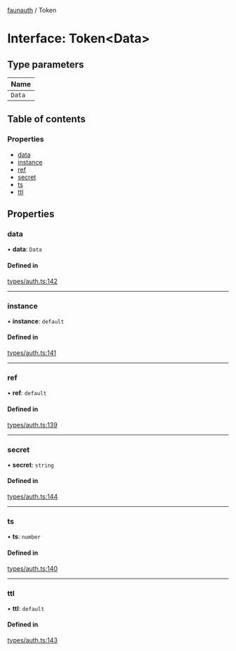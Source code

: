 [faunauth](../index.md) / Token

# Interface: Token<Data\>

## Type parameters

| Name |
| :------ |
| `Data` |

## Table of contents

### Properties

- [data](Token.md#data)
- [instance](Token.md#instance)
- [ref](Token.md#ref)
- [secret](Token.md#secret)
- [ts](Token.md#ts)
- [ttl](Token.md#ttl)

## Properties

### data

• **data**: `Data`

#### Defined in

[types/auth.ts:142](https://github.com/alexnitta/faunauth/blob/fa844e9/src/types/auth.ts#L142)

___

### instance

• **instance**: `default`

#### Defined in

[types/auth.ts:141](https://github.com/alexnitta/faunauth/blob/fa844e9/src/types/auth.ts#L141)

___

### ref

• **ref**: `default`

#### Defined in

[types/auth.ts:139](https://github.com/alexnitta/faunauth/blob/fa844e9/src/types/auth.ts#L139)

___

### secret

• **secret**: `string`

#### Defined in

[types/auth.ts:144](https://github.com/alexnitta/faunauth/blob/fa844e9/src/types/auth.ts#L144)

___

### ts

• **ts**: `number`

#### Defined in

[types/auth.ts:140](https://github.com/alexnitta/faunauth/blob/fa844e9/src/types/auth.ts#L140)

___

### ttl

• **ttl**: `default`

#### Defined in

[types/auth.ts:143](https://github.com/alexnitta/faunauth/blob/fa844e9/src/types/auth.ts#L143)

